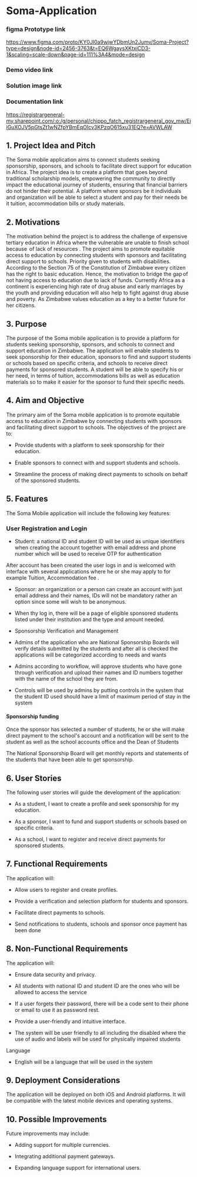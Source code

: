 # Soma-Application

### figma Prototype link
https://www.figma.com/proto/KY0JI0a9wjwYDbmUn2Jumv/Soma-Project?type=design&node-id=2456-3763&t=EQ6WgaysXKtxiCD3-1&scaling=scale-down&page-id=111%3A4&mode=design

### Demo video link

### Solution image link

### Documentation link
https://registrargeneral-my.sharepoint.com/:o:/g/personal/chippo_fatch_registrargeneral_gov_mw/EiiGuXOJV5pGtsZt1wNZfpYBmEqOIcv3KPzqO615xu31EQ?e=AVWLAW

## 1. Project Idea and Pitch 

The Soma mobile application aims to connect students seeking sponsorship, sponsors, and schools to facilitate direct support for education in Africa. The project idea is to create a platform that goes beyond traditional scholarship models, empowering the community to directly impact the educational journey of students, ensuring that financial barriers do not hinder their potential. A platform where sponsors be it individuals and organization will be able to select a student and pay for their needs be it tuition, accommodation bills or study materials. 
 

## 2. Motivations 

The motivation behind the project is to address the challenge of expensive tertiary education in Africa where the vulnerable are unable to finish school because  of lack of resources . The project aims to promote equitable access to education by connecting students with sponsors and facilitating direct support to schools. Priority given to students with disabilities. According to the Section 75 of the Constitution of Zimbabwe every citizen has the right to basic education. Hence, the motivation to bridge the gap of not having access to education due to lack of funds. Currently Africa as a continent is experiencing high rate of drug abuse and early marriages by the youth and providing education will also help to fight against drug abuse and poverty. As Zimbabwe values education as a key to a better future for her citizens.

## 3. Purpose 

The purpose of the Soma mobile application is to provide a platform for students seeking sponsorship, sponsors, and schools to connect and support education in Zimbabwe. The application will enable students to seek sponsorship for their education, sponsors to find and support students or schools based on specific criteria, and schools to receive direct payments for sponsored students. A student will be able to specify his or her need, in terms of tuition, accommodations bills as well as education materials so to make it easier for the sponsor to fund their specific needs. 
 

## 4. Aim and Objective 

The primary aim of the Soma mobile application is to promote equitable access to education in Zimbabwe by connecting students with sponsors and facilitating direct support to schools. The objectives of the project are to: 

- Provide students with a platform to seek sponsorship for their education. 

- Enable sponsors to connect with and support students and schools. 

- Streamline the process of making direct payments to schools on behalf of the sponsored students. 

 

 ## 5. Features 

The Soma Mobile application will include the following key features: 


### User Registration and Login 

  * Student: a national ID and student ID will be used as unique identifiers when creating the account together with email address and phone number which will be used to receive OTP for authentication 

After account has been created the user logs in and is welcomed with interface with several applications where he or she may apply to for example Tuition, Accommodation fee . 

* Sponsor: an organization or a person can create an account with just email address and their names, IDs will not be mandatory rather an option since some will wish to be anonymous. 

* When thy log in, there will be a page of eligible sponsored students listed under their institution and the type and amount needed. 

* Sponsorship Verification and Management 

* Admins of the application who are National Sponsorship Boards will verify details submitted by the students and after all is checked the applications will be categorized according to needs and wants   

* Admins according to workflow, will approve students who have gone through verification and upload their names and ID numbers together with the name of the school they are from. 

* Controls will be used by admins by putting controls in the system that the student ID used should have a limit of maximum period of stay in the system 

#### Sponsorship funding 

Once the sponsor has selected a number of students, he or she will make direct payment to the school's account  and a notification will be sent to the student as well as the school accounts office and the Dean of Students 

The National Sponsorship Board will get monthly reports and statements of the students that have been able to get sponsorship.

## 6. User Stories 

The following user stories will guide the development of the application: 

* As a student, I want to create a profile and seek sponsorship for my education. 

* As a sponsor, I want to fund and support students or schools based on specific criteria. 

* As a school, I want to register and receive direct payments for sponsored students. 

 

 ## 7. Functional Requirements 

The application will: 

* Allow users to register and create profiles. 

* Provide a verification and selection platform for students and sponsors. 

* Facilitate direct payments to schools. 

* Send notifications to students, schools and sponsor once payment has been done 

 

## 8. Non-Functional Requirements 

The application will: 

* Ensure data security and privacy. 

* All students with national ID and student ID are the ones who will be allowed to access the service 

* If a user forgets their password, there will be a code sent to their phone or email to use it as password rest. 

* Provide a user-friendly and intuitive interface. 

* The system will be user friendly to all including the disabled where the use of audio and labels will be used for physically impaired students 

Language 

* English will be a language that will be used in the system   

 

 

 

## 9. Deployment Considerations 

The application will be deployed on both iOS and Android platforms. It will be compatible with the latest mobile devices and operating systems. 



 

 

 ## 10. Possible Improvements 

Future improvements may include: 

* Adding support for multiple currencies. 

* Integrating additional payment gateways. 

* Expanding language support for international users.
